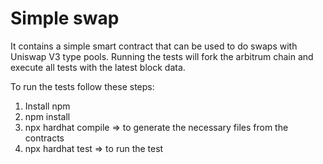 # Simple swap

It contains a simple smart contract that can be used to do swaps with Uniswap V3 type pools.
Running the tests will fork the arbitrum chain and execute all tests with the latest block data.

To run the tests follow these steps:

1. Install npm
2. npm install
3. npx hardhat compile => to generate the necessary files from the contracts
4. npx hardhat test => to run the test
    